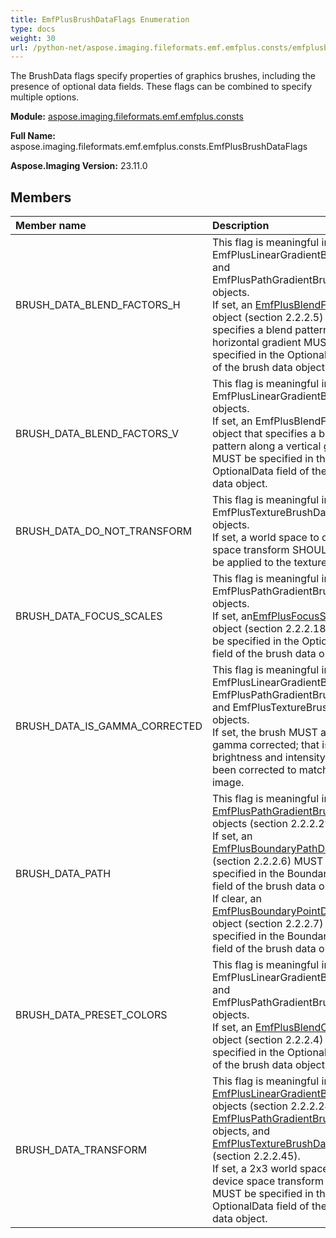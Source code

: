 ```yaml
---
title: EmfPlusBrushDataFlags Enumeration
type: docs
weight: 30
url: /python-net/aspose.imaging.fileformats.emf.emfplus.consts/emfplusbrushdataflags/
---
```


The BrushData flags specify properties of graphics brushes, including the presence of optional data fields. These flags can be combined to specify multiple options.

**Module:** [aspose.imaging.fileformats.emf.emfplus.consts](/imaging/python-net/aspose.imaging.fileformats.emf.emfplus.consts/)

**Full Name:** aspose.imaging.fileformats.emf.emfplus.consts.EmfPlusBrushDataFlags

**Aspose.Imaging Version:** 23.11.0

## **Members**
| **Member name** | **Description** |
| :- | :- |
| BRUSH_DATA_BLEND_FACTORS_H | This flag is meaningful in EmfPlusLinearGradientBrushData and EmfPlusPathGradientBrushData objects.<br/>            If set, an [EmfPlusBlendFactors](/imaging/python-net/aspose.imaging.fileformats.emf.emfplus.objects/emfplusblendfactors/) object (section 2.2.2.5) that specifies a blend pattern along a horizontal gradient MUST be specified in the OptionalData field of the brush data object. |
| BRUSH_DATA_BLEND_FACTORS_V | This flag is meaningful in EmfPlusLinearGradientBrushData objects.<br/>            If set, an EmfPlusBlendFactors object that specifies a blend pattern along a vertical gradient MUST be specified in the OptionalData field of the brush data object. |
| BRUSH_DATA_DO_NOT_TRANSFORM | This flag is meaningful in EmfPlusTextureBrushData objects.<br/>            If set, a world space to device space transform SHOULD NOT be applied to the texture brush. |
| BRUSH_DATA_FOCUS_SCALES | This flag is meaningful in EmfPlusPathGradientBrushData objects.<br/>            If set, an[EmfPlusFocusScaleData](/imaging/python-net/aspose.imaging.fileformats.emf.emfplus.objects/emfplusfocusscaledata/) object (section 2.2.2.18) MUST be specified in the OptionalData field of the brush data object. |
| BRUSH_DATA_IS_GAMMA_CORRECTED | This flag is meaningful in EmfPlusLinearGradientBrushData, EmfPlusPathGradientBrushData, and EmfPlusTextureBrushData objects.<br/>            If set, the brush MUST already be gamma corrected; that is, output brightness and intensity have been corrected to match the input image. |
| BRUSH_DATA_PATH | This flag is meaningful in [EmfPlusPathGradientBrushData](/imaging/python-net/aspose.imaging.fileformats.emf.emfplus.objects/emfpluspathgradientbrushdata/) objects (section 2.2.2.29).<br/>            If set, an [EmfPlusBoundaryPathData](/imaging/python-net/aspose.imaging.fileformats.emf.emfplus.objects/emfplusboundarypathdata/) object (section 2.2.2.6) MUST be specified in the BoundaryData field of the brush data object.<br/>            If clear, an [EmfPlusBoundaryPointData](/imaging/python-net/aspose.imaging.fileformats.emf.emfplus.objects/emfplusboundarypointdata/) object (section 2.2.2.7) MUST be specified in the BoundaryData field of the brush data object. |
| BRUSH_DATA_PRESET_COLORS | This flag is meaningful in EmfPlusLinearGradientBrushData and EmfPlusPathGradientBrushData objects.<br/>            If set, an [EmfPlusBlendColors](/imaging/python-net/aspose.imaging.fileformats.emf.emfplus.objects/emfplusblendcolors/) object (section 2.2.2.4) MUST be specified in the OptionalData field of the brush data object. |
| BRUSH_DATA_TRANSFORM | This flag is meaningful in [EmfPlusLinearGradientBrushData](/imaging/python-net/aspose.imaging.fileformats.emf.emfplus.objects/emfpluslineargradientbrushdata/) objects (section 2.2.2.24), [EmfPlusPathGradientBrushData](/imaging/python-net/aspose.imaging.fileformats.emf.emfplus.objects/emfpluspathgradientbrushdata/) objects, and [EmfPlusTextureBrushData](/imaging/python-net/aspose.imaging.fileformats.emf.emfplus.objects/emfplustexturebrushdata/) objects (section 2.2.2.45).<br/>            If set, a 2x3 world space to device space transform matrix MUST be specified in the OptionalData field of the brush data object. |
